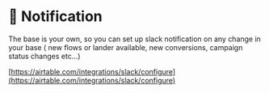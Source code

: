 # 🔔 Notification

The base is your own, so you can set up slack notification on any change in your base \( new flows or lander available, new conversions, campaign status changes etc...\)

[https://airtable.com/integrations/slack/configure](https://airtable.com/integrations/slack/configure)


